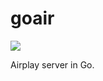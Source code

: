 goair
==========

![](http://upload.wikimedia.org/wikipedia/commons/a/a1/F-117_Nighthawk_Front.jpg)

Airplay server in Go.
